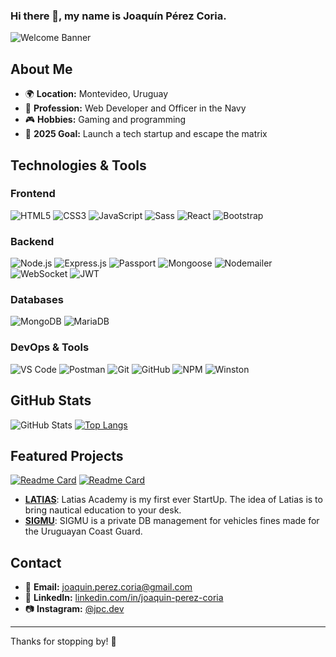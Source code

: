### Hi there 👋, my name is Joaquín Pérez Coria.

![Welcome Banner](https://i.ibb.co/2j43wx0/Coffe.png)

## About Me  

- 🌍 **Location:** Montevideo, Uruguay  
- 🏢 **Profession:** Web Developer and Officer in the Navy  
- 🎮 **Hobbies:** Gaming and programming  
- 🚀 **2025 Goal:** Launch a tech startup and escape the matrix  

## Technologies & Tools  

### Frontend  
![HTML5](https://img.shields.io/badge/-HTML5-E34F26?style=flat-square&logo=html5&logoColor=white) ![CSS3](https://img.shields.io/badge/-CSS3-1572B6?style=flat-square&logo=css3&logoColor=white) ![JavaScript](https://img.shields.io/badge/-JavaScript-F7DF1E?style=flat-square&logo=javascript&logoColor=black) ![Sass](https://img.shields.io/badge/-Sass-CC6699?style=flat-square&logo=sass&logoColor=white) ![React](https://img.shields.io/badge/-React-61DAFB?style=flat-square&logo=react&logoColor=black) ![Bootstrap](https://img.shields.io/badge/-Bootstrap-7952B3?style=flat-square&logo=bootstrap&logoColor=white)  

### Backend  
![Node.js](https://img.shields.io/badge/-Node.js-339933?style=flat-square&logo=node.js&logoColor=white) ![Express.js](https://img.shields.io/badge/-Express.js-000000?style=flat-square&logo=express&logoColor=white) ![Passport](https://img.shields.io/badge/-Passport-34E27A?style=flat-square&logo=passport&logoColor=white) ![Mongoose](https://img.shields.io/badge/-Mongoose-880000?style=flat-square&logoColor=white) ![Nodemailer](https://img.shields.io/badge/-Nodemailer-339933?style=flat-square&logoColor=white) ![WebSocket](https://img.shields.io/badge/-WebSocket-010101?style=flat-square&logo=socket.io&logoColor=white) ![JWT](https://img.shields.io/badge/-JSON%20Web%20Tokens-000000?style=flat-square&logo=json-web-tokens&logoColor=white)  

### Databases  
![MongoDB](https://img.shields.io/badge/-MongoDB-47A248?style=flat-square&logo=mongodb&logoColor=white) ![MariaDB](https://img.shields.io/badge/-MariaDB-003545?style=flat-square&logo=mariadb&logoColor=white)  

### DevOps & Tools  
![VS Code](https://img.shields.io/badge/-VS%20Code-007ACC?style=flat-square&logo=visual-studio-code&logoColor=white) ![Postman](https://img.shields.io/badge/-Postman-FF6C37?style=flat-square&logo=postman&logoColor=white) ![Git](https://img.shields.io/badge/-Git-F05032?style=flat-square&logo=git&logoColor=white) ![GitHub](https://img.shields.io/badge/-GitHub-181717?style=flat-square&logo=github&logoColor=white) ![NPM](https://img.shields.io/badge/-NPM-CB3837?style=flat-square&logo=npm&logoColor=white) ![Winston](https://img.shields.io/badge/-Winston-000000?style=flat-square&logo=log&logoColor=white)

## GitHub Stats  

![GitHub Stats](https://github-readme-stats.vercel.app/api?username=clissic&show_icons=true&theme=radical)
[![Top Langs](https://github-readme-stats.vercel.app/api/top-langs/?username=clissic&theme=radical)](https://github.com/clissic)

## Featured Projects  

[![Readme Card](https://github-readme-stats.vercel.app/api/pin/?username=clissic&repo=latias-front&theme=radical)](https://github.com/clissic/latias-front)
[![Readme Card](https://github-readme-stats.vercel.app/api/pin/?username=clissic&repo=SIGMU&theme=radical)](https://github.com/clissic/SIGMU)

- [**LATIAS**](https://github.com/clissic/latias-front): Latias Academy is my first ever StartUp. The idea of Latias is to bring nautical education to your desk.  
- [**SIGMU**](https://github.com/clissic/SIGMU): SIGMU is a private DB management for vehicles fines made for the Uruguayan Coast Guard.  

## Contact  

- 📧 **Email:** [joaquin.perez.coria@gmail.com](mailto:joaquin.perez.coria@gmail.com)  
- 💼 **LinkedIn:** [linkedin.com/in/joaquin-perez-coria](https://www.linkedin.com/in/joaquin-perez-coria/?locale=en_US)  
- 📷 **Instagram:** [@jpc.dev](https://www.instagram.com/jpc.dev/)

---

Thanks for stopping by! 🦾


<!--
**clissic/clissic** is a ✨ _special_ ✨ repository because its `README.md` (this file) appears on your GitHub profile.

Here are some ideas to get you started:

- 🔭 I’m currently working on ...
- 🌱 I’m currently learning ...
- 👯 I’m looking to collaborate on ...
- 🤔 I’m looking for help with ...
- 💬 Ask me about ...
- 📫 How to reach me: ...
- 😄 Pronouns: ...
- ⚡ Fun fact: ...
-->
